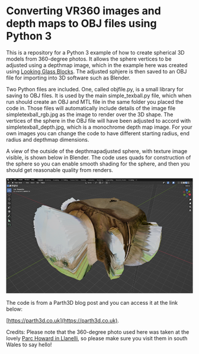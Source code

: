 # Converting VR360 images and depth maps to OBJ files using Python 3

This is a repository for a Python 3 example of how to create spherical 3D models from 360-degree photos. It allows the sphere vertices to be adjusted using a depthmap image, which in the example here was created using [Looking Glass Blocks](https://blocks.glass/). The adjusted sphjere is then saved to an OBJ file for importing into 3D software such as Blender.

Two Python files are included. One, called objfile.py, is a small library for saving to OBJ files. It is used by the main simple_texball.py file, which when run should create an OBJ and MTL file in the same folder you placed the code in. Those files will automatically include details of the image file simpletexball_rgb.jpg as the image to render over the 3D shape. The vertices of the sphere in the OBJ file will have been adjusted to accord with simpletexball_depth.jpg, which is a monochrome depth map image. For your own images you can change the code to have different starting radius, end radius and depthmap dimensions.

A view of the outside of the depthmapadjusted sphere, with texture image visible, is shown below in Blender. The code uses quads for construction of the sphere so you can enable smooth shading for the sphere, and then you should get reasonable quality from renders.

![Example output of the Python 3 code showing a depthmap adjusted sphere.](./texball3dinblender_outside.png)

The code is from a Parth3D blog post and you can access it at the link below:

[https://parth3d.co.uk](https://parth3d.co.uk).

Credits: Please note that the 360-degree photo used here was taken at the lovely [Parc Howard in Llanelli](https://www.discovercarmarthenshire.com/places/llanelli-the-millennium-coastal-park/parc-howard-museum-gardens), so please make sure you visit them in south Wales to say hello!

